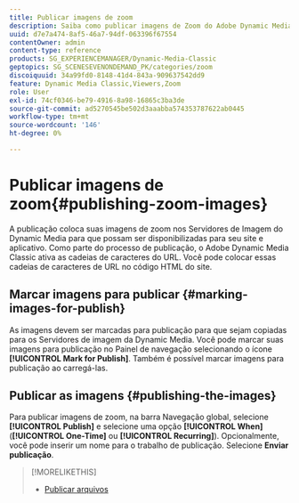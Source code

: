 ```yaml
---
title: Publicar imagens de zoom
description: Saiba como publicar imagens de Zoom do Adobe Dynamic Media Classic.
uuid: d7e7a474-8af5-46a7-94df-063396f67554
contentOwner: admin
content-type: reference
products: SG_EXPERIENCEMANAGER/Dynamic-Media-Classic
geptopics: SG_SCENESEVENONDEMAND_PK/categories/zoom
discoiquuid: 34a99fd0-8148-41d4-843a-909637542dd9
feature: Dynamic Media Classic,Viewers,Zoom
role: User
exl-id: 74cf0346-be79-4916-8a98-16865c3ba3de
source-git-commit: ad5270545be502d3aaabba574353787622ab0445
workflow-type: tm+mt
source-wordcount: '146'
ht-degree: 0%

---
```


# Publicar imagens de zoom{#publishing-zoom-images}

A publicação coloca suas imagens de zoom nos Servidores de Imagem do Dynamic Media para que possam ser disponibilizadas para seu site e aplicativo. Como parte do processo de publicação, o Adobe Dynamic Media Classic ativa as cadeias de caracteres do URL. Você pode colocar essas cadeias de caracteres de URL no código HTML do site.

## Marcar imagens para publicar {#marking-images-for-publish}

As imagens devem ser marcadas para publicação para que sejam copiadas para os Servidores de imagem da Dynamic Media. Você pode marcar suas imagens para publicação no Painel de navegação selecionando o ícone **[!UICONTROL Mark for Publish]**. Também é possível marcar imagens para publicação ao carregá-las.

## Publicar as imagens {#publishing-the-images}

Para publicar imagens de zoom, na barra Navegação global, selecione **[!UICONTROL Publish]** e selecione uma opção **[!UICONTROL When]** (**[!UICONTROL One-Time]** ou **[!UICONTROL Recurring]**). Opcionalmente, você pode inserir um nome para o trabalho de publicação. Selecione **Enviar publicação**.

>[!MORELIKETHIS]
>
>* [Publicar arquivos](publishing-files.md#publishing_files)

